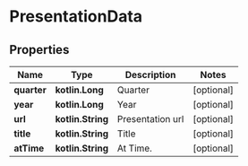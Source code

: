 
# PresentationData

## Properties
Name | Type | Description | Notes
------------ | ------------- | ------------- | -------------
**quarter** | **kotlin.Long** | Quarter |  [optional]
**year** | **kotlin.Long** | Year |  [optional]
**url** | **kotlin.String** | Presentation url |  [optional]
**title** | **kotlin.String** | Title |  [optional]
**atTime** | **kotlin.String** | At Time. |  [optional]



